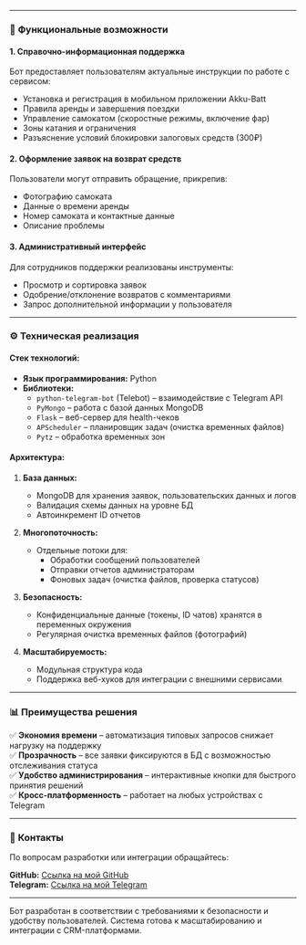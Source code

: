 

---

### 📌 **Функциональные возможности**  

#### 1. **Справочно-информационная поддержка**  
Бот предоставляет пользователям актуальные инструкции по работе с сервисом:  
- Установка и регистрация в мобильном приложении Akku-Batt  
- Правила аренды и завершения поездки  
- Управление самокатом (скоростные режимы, включение фар)  
- Зоны катания и ограничения  
- Разъяснение условий блокировки залоговых средств (300₽)  

#### 2. **Оформление заявок на возврат средств**  
Пользователи могут отправить обращение, прикрепив:  
- Фотографию самоката  
- Данные о времени аренды  
- Номер самоката и контактные данные  
- Описание проблемы  

#### 3. **Административный интерфейс**  
Для сотрудников поддержки реализованы инструменты:  
- Просмотр и сортировка заявок  
- Одобрение/отклонение возвратов с комментариями  
- Запрос дополнительной информации у пользователя  

---

### ⚙ **Техническая реализация**  

#### **Стек технологий:**  
- **Язык программирования:** Python  
- **Библиотеки:**  
  - `python-telegram-bot` (Telebot) – взаимодействие с Telegram API  
  - `PyMongo` – работа с базой данных MongoDB  
  - `Flask` – веб-сервер для health-чеков  
  - `APScheduler` – планировщик задач (очистка временных файлов)  
  - `Pytz` – обработка временных зон  

#### **Архитектура:**  
1. **База данных:**  
   - MongoDB для хранения заявок, пользовательских данных и логов  
   - Валидация схемы данных на уровне БД  
   - Автоинкремент ID отчетов  

2. **Многопоточность:**  
   - Отдельные потоки для:  
     - Обработки сообщений пользователей  
     - Отправки отчетов администраторам  
     - Фоновых задач (очистка файлов, проверка статусов)  

3. **Безопасность:**  
   - Конфиденциальные данные (токены, ID чатов) хранятся в переменных окружения  
   - Регулярная очистка временных файлов (фотографий)  

4. **Масштабируемость:**  
   - Модульная структура кода  
   - Поддержка веб-хуков для интеграции с внешними сервисами  

---

### 📊 **Преимущества решения**  
✅ **Экономия времени** – автоматизация типовых запросов снижает нагрузку на поддержку  
✅ **Прозрачность** – все заявки фиксируются в БД с возможностью отслеживания статуса  
✅ **Удобство администрирования** – интерактивные кнопки для быстрого принятия решений  
✅ **Кросс-платформенность** – работает на любых устройствах с Telegram  

---

### 🔗 **Контакты**  
По вопросам разработки или интеграции обращайтесь:  

**GitHub:** [Ссылка на мой GitHub](https://github.com/1ce0ne) <br>
**Telegram:** [Ссылка на мой Telegram](https://t.me/ICGD1ce0ne)  

--- 

Бот разработан в соответствии с требованиями к безопасности и удобству пользователей. Система готова к масштабированию и интеграции с CRM-платформами.
